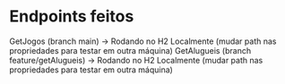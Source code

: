 # Endpoints feitos
GetJogos (branch main) -> Rodando no H2 Localmente (mudar path nas propriedades para testar em outra máquina)
GetAlugueis (branch feature/getAlugueis) -> Rodando no H2 Localmente (mudar path nas propriedades para testar em outra máquina)

